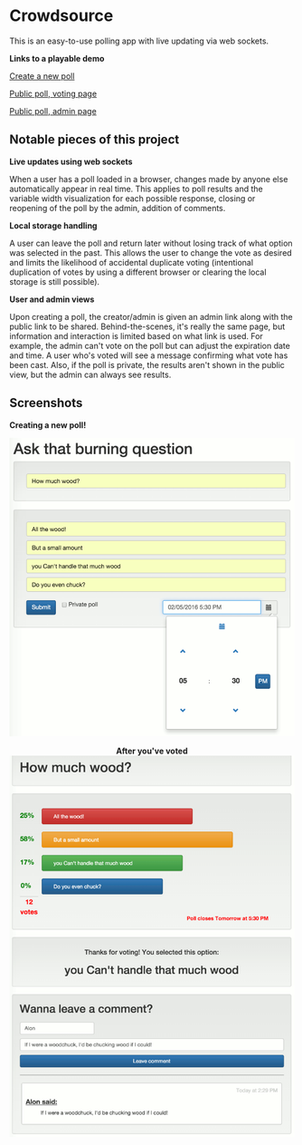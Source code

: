 # Crowdsource
This is an easy-to-use polling app with live updating via web sockets.

**Links to a playable demo**

[Create a new poll](https://mowalon-crowdsource.herokuapp.com/)

[Public poll, voting page](https://mowalon-crowdsource.herokuapp.com/poll/publicdemo)

[Public poll, admin page](https://mowalon-crowdsource.herokuapp.com/admin/publicdemo)

## Notable pieces of this project
**Live updates using web sockets**

When a user has a poll loaded in a browser, changes made by anyone else automatically appear in real time. This applies to poll results and the variable width visualization for each possible response, closing or reopening of the poll by the admin, addition of comments.

**Local storage handling**

A user can leave the poll and return later without losing track of what option was selected in the past. This allows the user to change the vote as desired and limits the likelihood of accidental duplicate voting (intentional duplication of votes by using a different browser or clearing the local storage is still possible).

**User and admin views**

Upon creating a poll, the creator/admin is given an admin link along with the public link to be shared. Behind-the-scenes, it's really the same page, but information and interaction is limited based on what link is used. For example, the admin can't vote on the poll but can adjust the expiration date and time. A user who's voted will see a message confirming what vote has been cast. Also, if the poll is private, the results aren't shown in the public view, but the admin can always see results.

## Screenshots

**Creating a new poll!**
<center><img src="screenshots/screenshot_new-poll.png">

**After you've voted**
<img src="screenshots/screenshot_results.png"></center>
